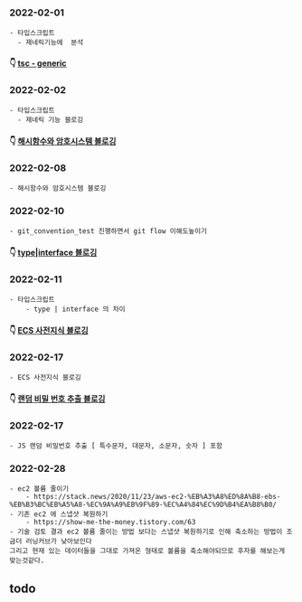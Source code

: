 ### 2022-02-01
    - 타입스크립트 
      - 제네릭기능에  분석
      
#### 👇 [tsc - generic](https://youngchang.tistory.com/entry/%ED%83%80%EC%9E%85%EC%8A%A4%ED%81%AC%EB%A6%BD%ED%8A%B8-generic 'tsc\ generic')
### 2022-02-02
    - 타입스크립트 
      - 제네릭 기능 블로깅
      
#### 👇 [해시함수와 암호시스템 블로깅](https://youngchang.tistory.com/entry/%ED%95%B4%EC%8B%9C-%ED%95%A8%EC%88%98%EB%93%A4-%EC%86%8D%EB%8F%84-%EA%B7%B8-%EC%99%B8-%EC%95%94%ED%98%B8%EC%8B%9C%EC%8A%A4%ED%85%9C)
### 2022-02-08
    - 해시함수와 암호시스템 블로깅

      
### 2022-02-10
    - git_convention_test 진행하면서 git flow 이해도높이기
      
#### 👇 [type|interface 블로깅](https://youngchang.tistory.com/entry/%ED%83%80%EC%9E%85%EC%8A%A4%ED%81%AC%EB%A6%AC%ED%8A%B8-type-%EA%B3%BC-interface-%EC%9D%98-%EC%B0%A8%EC%9D%B4)  
### 2022-02-11
    - 타입스크립트
        - type | interface 의 차이
    
#### 👇 [ECS 사전지식 블로깅](https://youngchang.tistory.com/entry/ECS-%EA%B8%B0%EB%B3%B8-%EA%B0%9C%EB%85%90?category=539899) 
### 2022-02-17
    - ECS 사전지식 블로깅

#### 👇 [랜덤 비밀 번호 추출 블로깅](https://youngchang.tistory.com/entry/JS-%EB%9E%9C%EB%8D%A4-%EB%B9%84%EB%B0%80%EB%B2%88%ED%98%B8-%EC%B6%94%EC%B6%9C-%ED%8A%B9%EC%88%98%EB%AC%B8%EC%9E%90-%EB%8C%80%EB%AC%B8%EC%9E%90-%EC%86%8C%EB%AC%B8%EC%9E%90-%EC%88%AB%EC%9E%90-%ED%8F%AC%ED%95%A8) 
### 2022-02-17
    - JS 랜덤 비밀번호 추출 [ 특수문자, 대문자, 소문자, 숫자 ] 포함 

### 2022-02-28
    - ec2 볼륨 줄이기
        - https://stack.news/2020/11/23/aws-ec2-%EB%A3%A8%ED%8A%B8-ebs-%EB%B3%BC%EB%A5%A8-%EC%9A%A9%EB%9F%89-%EC%A4%84%EC%9D%B4%EA%B8%B0/
    - 기존 ec2 에 스냅샷 복원하기
        - https://show-me-the-money.tistory.com/63
    - 기술 검토 결과 ec2 볼륨 줄이는 방법 보다는 스냅샷 복원하기로 인해 축소하는 방법이 조금더 러닝커브가 낮아보인다
    그리고 현재 있는 데이터들을 그대로 가져온 형태로 볼륨을 축소해야되므로 후자를 해보는게 맞는것같다.
    
## todo

